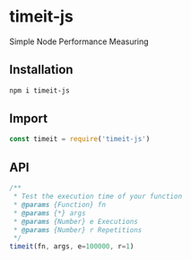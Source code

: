 # timeit-js
Simple Node Performance Measuring

## Installation

```sh
npm i timeit-js
```

## Import

```js
const timeit = require('timeit-js')
```

## API

```js
/**
 * Test the execution time of your function
 * @params {Function} fn
 * @params {*} args
 * @params {Number} e Executions
 * @params {Number} r Repetitions
 */
timeit(fn, args, e=100000, r=1)
```